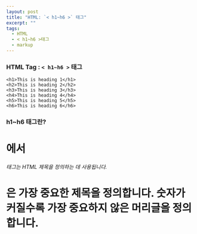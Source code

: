 ```yaml
---
layout: post
title: "HTML: `< h1~h6 >` 태그"
excerpt: ""
tags: 
  - HTML
  - < h1~h6 >태그
  - markup
---
```


### HTML Tag : `< h1~h6 >` 태그
```
<h1>This is heading 1</h1>
<h2>This is heading 2</h2>
<h3>This is heading 3</h3>
<h4>This is heading 4</h4>
<h5>This is heading 5</h5>
<h6>This is heading 6</h6>
```
### h1~h6 태그란?

<h1>에서 <h6> 태그는 HTML 제목을 정의하는 데 사용됩니다.

<h1>은 가장 중요한 제목을 정의합니다. 숫자가 커질수록 가장 중요하지 않은 머리글을 정의합니다.


